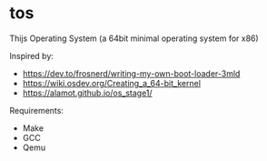# tos
Thijs Operating System (a 64bit minimal operating system for x86)

Inspired by:
- https://dev.to/frosnerd/writing-my-own-boot-loader-3mld
- https://wiki.osdev.org/Creating_a_64-bit_kernel
- https://alamot.github.io/os_stage1/

Requirements:
- Make
- GCC
- Qemu
